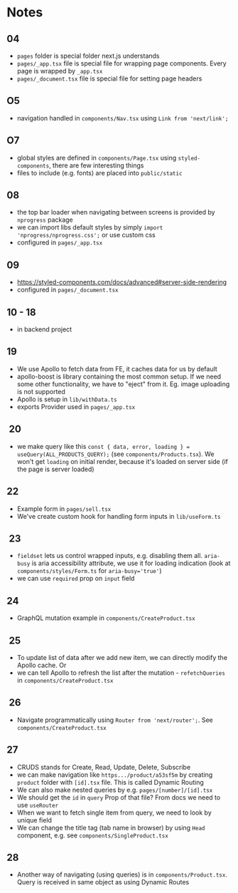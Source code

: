 # Notes

## 04

- `pages` folder is special folder next.js understands
- `pages/_app.tsx` file is special file for wrapping page components. Every page is wrapped by `_app.tsx`
- `pages/_document.tsx` file is special file for setting page headers

## O5

- navigation handled in `components/Nav.tsx` using `Link from 'next/link';`

## O7

- global styles are defined in `components/Page.tsx` using `styled-components`, there are few interesting things
- files to include (e.g. fonts) are placed into `public/static`

## 08

- the top bar loader when navigating between screens is provided by `nprogress` package
- we can import libs default styles by simply `import 'nprogress/nprogress.css';` or use custom css
- configured in `pages/_app.tsx`

## 09

- <https://styled-components.com/docs/advanced#server-side-rendering>
- configured in `pages/_document.tsx`

## 10 - 18

- in backend project

## 19

- We use Apollo to fetch data from FE, it caches data for us by default
- apollo-boost is library containing the most common setup. If we need some other functionality, we have to "eject" from it. Eg. image uploading is not supported
- Apollo is setup in `lib/withData.ts`
- exports Provider used in `pages/_app.tsx`

##  20

- we make query like this `const { data, error, loading } = useQuery(ALL_PRODUCTS_QUERY);` (see `components/Products.tsx`). We won't get `loading` on initial render, because it's loaded on server side (if the page is server loaded)

## 22

- Example form in `pages/sell.tsx`
- We've create custom hook for handling form inputs in `lib/useForm.ts`

##  23

- `fieldset` lets us control wrapped inputs, e.g. disabling them all. `aria-busy` is aria accessibility attribute, we use it for loading indication (look at `components/styles/Form.ts` for `aria-busy='true'`)
- we can use `required` prop on `input` field

## 24

- GraphQL mutation example in `components/CreateProduct.tsx`

##  25

- To update list of data after we add new item, we can directly modify the Apollo cache. Or
- we can tell Apollo to refresh the list after the mutation - `refetchQueries` in `components/CreateProduct.tsx`

##  26

- Navigate programmatically using `Router from 'next/router';`. See `components/CreateProduct.tsx`

## 27

- CRUDS stands for Create, Read, Update, Delete, Subscribe
- we can make navigation like `https.../product/a53sf5m` by creating `product` folder with `[id].tsx` file. This is called Dynamic Routing
- We can also make nested queries by e.g. `pages/[number]/[id].tsx`
- We should get the `id` in `query` Prop of that file? From docs we need to use `useRouter`
- When we want to fetch single item from query, we need to look by unique field
- We can change the title tag (tab name in browser) by using `Head` component, e.g. see `components/SingleProduct.tsx`

## 28

- Another way of navigating (using queries) is in `components/Product.tsx`. Query is received in same object as using Dynamic Routes
